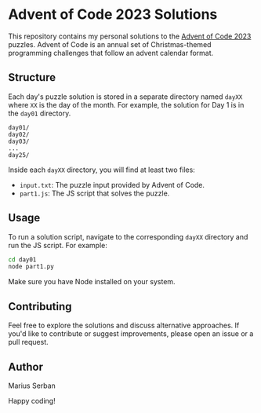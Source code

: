 # Advent of Code 2023 Solutions

This repository contains my personal solutions to the [Advent of Code 2023](https://adventofcode.com/2023) puzzles. Advent of Code is an annual set of Christmas-themed programming challenges that follow an advent calendar format.

## Structure

Each day's puzzle solution is stored in a separate directory named `dayXX` where `XX` is the day of the month. For example, the solution for Day 1 is in the `day01` directory.

```
day01/
day02/
day03/
...
day25/
```

Inside each `dayXX` directory, you will find at least two files:

- `input.txt`: The puzzle input provided by Advent of Code.
- `part1.js`: The JS script that solves the puzzle.

## Usage

To run a solution script, navigate to the corresponding `dayXX` directory and run the JS script. For example:

```bash
cd day01
node part1.py
```

Make sure you have Node installed on your system.

## Contributing

Feel free to explore the solutions and discuss alternative approaches. If you'd like to contribute or suggest improvements, please open an issue or a pull request.

## Author

Marius Serban

Happy coding!
